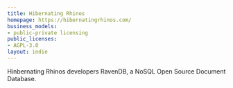 ```yaml
---
title: Hibernating Rhinos
homepage: https://hibernatingrhinos.com/
business_models:
- public-private licensing
public_licenses:
- AGPL-3.0
layout: indie
---
```


Hinbernating Rhinos developers RavenDB, a NoSQL Open Source Document Database.

